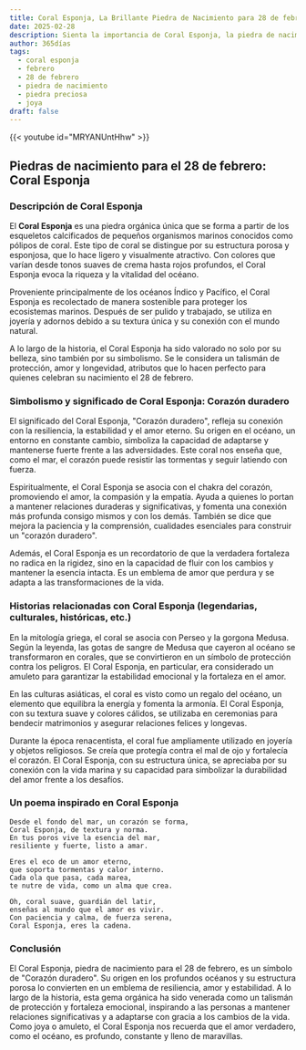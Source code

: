 ```yaml
---
title: Coral Esponja, La Brillante Piedra de Nacimiento para 28 de febrero
date: 2025-02-28
description: Sienta la importancia de Coral Esponja, la piedra de nacimiento de 28 de febrero que simboliza Corazón duradero. Deje que su belleza y significado iluminen su día.
author: 365días
tags:
  - coral esponja
  - febrero
  - 28 de febrero
  - piedra de nacimiento
  - piedra preciosa
  - joya
draft: false
---
```


{{< youtube id="MRYANUntHhw" >}}

## Piedras de nacimiento para el 28 de febrero: Coral Esponja

### Descripción de Coral Esponja

El **Coral Esponja** es una piedra orgánica única que se forma a partir de los esqueletos calcificados de pequeños organismos marinos conocidos como pólipos de coral. Este tipo de coral se distingue por su estructura porosa y esponjosa, que lo hace ligero y visualmente atractivo. Con colores que varían desde tonos suaves de crema hasta rojos profundos, el Coral Esponja evoca la riqueza y la vitalidad del océano.

Proveniente principalmente de los océanos Índico y Pacífico, el Coral Esponja es recolectado de manera sostenible para proteger los ecosistemas marinos. Después de ser pulido y trabajado, se utiliza en joyería y adornos debido a su textura única y su conexión con el mundo natural.

A lo largo de la historia, el Coral Esponja ha sido valorado no solo por su belleza, sino también por su simbolismo. Se le considera un talismán de protección, amor y longevidad, atributos que lo hacen perfecto para quienes celebran su nacimiento el 28 de febrero.

### Simbolismo y significado de Coral Esponja: Corazón duradero

El significado del Coral Esponja, "Corazón duradero", refleja su conexión con la resiliencia, la estabilidad y el amor eterno. Su origen en el océano, un entorno en constante cambio, simboliza la capacidad de adaptarse y mantenerse fuerte frente a las adversidades. Este coral nos enseña que, como el mar, el corazón puede resistir las tormentas y seguir latiendo con fuerza.

Espiritualmente, el Coral Esponja se asocia con el chakra del corazón, promoviendo el amor, la compasión y la empatía. Ayuda a quienes lo portan a mantener relaciones duraderas y significativas, y fomenta una conexión más profunda consigo mismos y con los demás. También se dice que mejora la paciencia y la comprensión, cualidades esenciales para construir un "corazón duradero".

Además, el Coral Esponja es un recordatorio de que la verdadera fortaleza no radica en la rigidez, sino en la capacidad de fluir con los cambios y mantener la esencia intacta. Es un emblema de amor que perdura y se adapta a las transformaciones de la vida.

### Historias relacionadas con Coral Esponja (legendarias, culturales, históricas, etc.)

En la mitología griega, el coral se asocia con Perseo y la gorgona Medusa. Según la leyenda, las gotas de sangre de Medusa que cayeron al océano se transformaron en corales, que se convirtieron en un símbolo de protección contra los peligros. El Coral Esponja, en particular, era considerado un amuleto para garantizar la estabilidad emocional y la fortaleza en el amor.

En las culturas asiáticas, el coral es visto como un regalo del océano, un elemento que equilibra la energía y fomenta la armonía. El Coral Esponja, con su textura suave y colores cálidos, se utilizaba en ceremonias para bendecir matrimonios y asegurar relaciones felices y longevas.

Durante la época renacentista, el coral fue ampliamente utilizado en joyería y objetos religiosos. Se creía que protegía contra el mal de ojo y fortalecía el corazón. El Coral Esponja, con su estructura única, se apreciaba por su conexión con la vida marina y su capacidad para simbolizar la durabilidad del amor frente a los desafíos.

### Un poema inspirado en Coral Esponja

```
Desde el fondo del mar, un corazón se forma,  
Coral Esponja, de textura y norma.  
En tus poros vive la esencia del mar,  
resiliente y fuerte, listo a amar.  

Eres el eco de un amor eterno,  
que soporta tormentas y calor interno.  
Cada ola que pasa, cada marea,  
te nutre de vida, como un alma que crea.  

Oh, coral suave, guardián del latir,  
enseñas al mundo que el amor es vivir.  
Con paciencia y calma, de fuerza serena,  
Coral Esponja, eres la cadena.
```

### Conclusión

El Coral Esponja, piedra de nacimiento para el 28 de febrero, es un símbolo de "Corazón duradero". Su origen en los profundos océanos y su estructura porosa lo convierten en un emblema de resiliencia, amor y estabilidad. A lo largo de la historia, esta gema orgánica ha sido venerada como un talismán de protección y fortaleza emocional, inspirando a las personas a mantener relaciones significativas y a adaptarse con gracia a los cambios de la vida. Como joya o amuleto, el Coral Esponja nos recuerda que el amor verdadero, como el océano, es profundo, constante y lleno de maravillas.